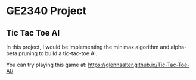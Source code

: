 # GE2340 Project
## Tic Tac Toe AI

In this project, I would be implementing the minimax algorithm and alpha-beta pruning to build a tic-tac-toe AI.

You can try playing this game at: https://glennsalter.github.io/Tic-Tac-Toe-AI/ 
